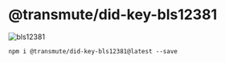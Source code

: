 # @transmute/did-key-bls12381

![bls12381](https://github.com/transmute-industries/did-key.js/workflows/bls12381/badge.svg)

```
npm i @transmute/did-key-bls12381@latest --save
```
